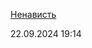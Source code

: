 [Ненависть](./hate.html) <div class="date">
    <time datetime="2024-09-22 19:14">22.09.2024 19:14</time>
</div>